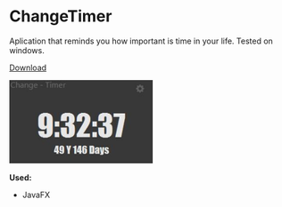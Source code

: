 # ChangeTimer

Aplication that reminds you how important is time in your life.
Tested on windows.


<a href="https://github.com/RobertJaskowski/ChangeTimer/raw/master/out/artifacts/ChangeTimer/ChangeTimer.jar">Download</a>

<img src="out/artifacts/ChangeTimer/changetimer.png" height="150px">


<b>Used:</b>
<ul>
  <li>JavaFX</li>
</ul>
